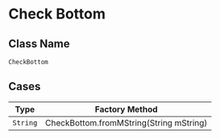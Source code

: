 
# Check Bottom

## Class Name

`CheckBottom`

## Cases

| Type | Factory Method |
|  --- | --- |
| `String` | CheckBottom.fromMString(String mString) |

